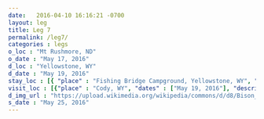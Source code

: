 ```yaml
---
date:   2016-04-10 16:16:21 -0700
layout: leg
title: Leg 7
permalink: /leg7/
categories : legs
o_loc : "Mt Rushmore, ND"
o_date : "May 17, 2016"
d_loc : "Yellowstone, WY"
d_date : "May 19, 2016"
stay_loc : [{ "place" : "Fishing Bridge Campground, Yellowstone, WY", "dates" : ["May 19, 2016","May 20, 2016","May 21, 2016"]},{ "place" : "Norris Campground, Yellowstone, WY", "dates" : ["May 22, 2016","May 23, 2016"]},{ "place" : "TBD", "dates" : ["May 24, 2016"]}]
visit_loc : [{"place" : "Cody, WY", "dates" : ["May 19, 2016"], "description" : "Buffalo Bill Museum", "url" : "https://centerofthewest.org/" }]
d_img_url : "https://upload.wikimedia.org/wikipedia/commons/d/d8/Bison_in_Yellowstone_National_Park.JPG"
s_date : "May 25, 2016"
---
```

